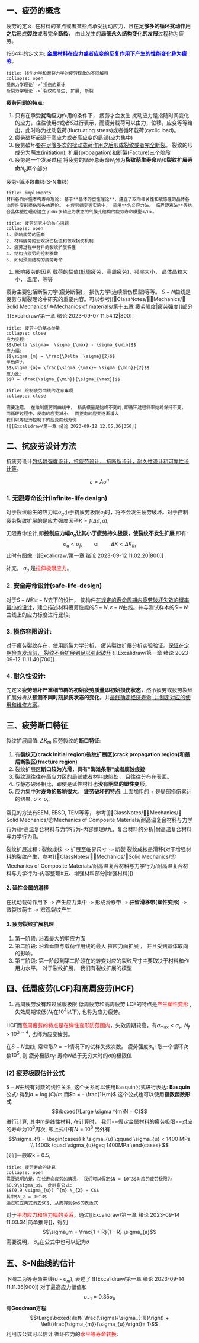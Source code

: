 ## 一、疲劳的概念
疲劳的定义: 在材料的某点或者某些点承受扰动应力，且在**足够多的循环扰动作用之后**形成**裂纹**或者完全**断裂**， 由此发生的**局部永久结构变化的发展**过程称为疲劳。

1964年的定义为: <b><mark style="background: transparent; color: blue">金属材料在应力或者应变的反复作用下产生的性能变化称为疲劳</mark></b>。

`````ad-note
title: 损伤力学和断裂力学对疲劳现象的不同解释
collapse: open
损伤力学理论`->`损伤的累计
断裂力学理论`->`裂纹的萌生, 扩展, 断裂
`````

**疲劳问题的特点**: 
1. 只有在承受**扰动应力**作用的条件下， 疲劳才会发生
扰动应力是指随时间变化的应力，往往使用$\sigma$或者$S$进行表示，而疲劳载荷可以由力，位移，应变等等给出，此时称为扰动载荷(fluctuating stress)或者循环载荷(cyclic load)。
2. 疲劳破坏<u>起源于高应力或者高应变的局部</u>(应力集中)
3. 疲劳破坏<u>要在足够多次的扰动载荷作用之后形成裂纹或者完全断裂</u>。
裂纹的形成分为萌生(initiation), 扩展(propagation)和断裂(Facture)三个阶段
4. 疲劳是一个发展过程
将疲劳的循环总寿命$N_t$分为**裂纹萌生寿命**$N_{i}$和**裂纹扩展寿命**$N_p$两个部分

疲劳-循环数曲线(S-N曲线)

`````ad-note
title: implements
材料各向异性本构寿命理论: 基于**晶体的塑性理论**，建立了取向相关性和敏感性的晶体各向异性变形损伤和失效理论。 在疲劳蠕变等实验中， 采用**名义应力法， 临界距离法**等结合晶体塑性理论建立了<u>多轴应力状态的气膜孔结构的疲劳寿命模型</u>。
`````

`````ad-important
title: 疲劳研究中的核心问题
collapse: open
1. 影响疲劳的因素
2. 材料疲劳的宏观损伤极值和微观损伤机制 
3. 疲劳过程中材料的裂纹扩展特性 
4. 结构抗疲劳的控制参数
5. 如何预测结构的疲劳寿命
`````

1. 影响疲劳的因素
载荷的幅值(低周疲劳，高周疲劳)，频率大小， 晶体晶粒大小， 温度，等等

疲劳主要包括断裂力学(疲劳断裂)， 损伤力学(连续损伤模型)等等。
$S-N$曲线是疲劳与断裂理论中研究的重要内容。可以参考[[📘ClassNotes/👨‍🔧Mechanics/🕋Solid Mechanics/🚲Mechanics of materials/第十五章 疲劳强度|疲劳强度]]部分
![[Excalidraw/第一章 绪论 2023-09-07 11.54.12|800]]
`````ad-caution
title: 疲劳中的基本参量
collapse: close
应力变程: 
$$\Delta \sigma=  \sigma_{\max} - \sigma_{\min}$$
应力幅: 
$$\sigma_{m} = \frac{\Delta  \sigma}{2}$$
平均应力
$$\sigma_{a}= \frac{\sigma_{\max}+ \sigma_{\min}}{2}$$
应力比:
$$R = \frac{\sigma_{\min}}{\sigma_{\max}}$$
`````

`````ad-note
title: 绘制疲劳曲线的注意事项
collapse: close

需要注意， 在绘制疲劳周曲线中， 杨氏模量是始终不变的,即循环过程斜率始终保持不变， 而循环过程中，反向的应变减小， 而正向的应变逐渐增大
我们以等应力控制下的应变曲线为例
![[Excalidraw/第一章 绪论 2023-09-12 12.05.36|350]]
`````

## 二、抗疲劳设计方法
抗疲劳设计<u>包括静强度设计，抗疲劳设计， 抗断裂设计，耐久性设计和可靠性设计等</u>。

$$\varepsilon = A \sigma^{n}$$

### 1. 无限寿命设计(Infinite-life design)
对于裂纹萌生的应力幅$\sigma_a$小于抗疲劳极限$\sigma_f$时，将不会发生疲劳破坏。对于控制疲劳裂纹扩展的是应力强度因子$K = f(\Delta \sigma, a)$, 

无限寿命设计,即**控制应力幅$\sigma_a$让其小于疲劳持久极限，使裂纹不发生扩展**,即有: 
$$\sigma_{a} < \sigma_{f}, \qquad \text{or}\qquad \Delta  K < \Delta  K_{th}$$
此时有图像:
![[Excalidraw/第一章 绪论 2023-09-12 11.02.20|800]]

补充， $\sigma_{u}$ 是<mark style="background: transparent; color: red">拉伸极限应力</mark>。
### 2. 安全寿命设计(safe-life-design)
对于$S-N$和$\varepsilon-N$去下的设计， 使构件<u>在规定的寿命周期内疲劳破坏失效的概率最小的设计</u>，建立描述材料疲劳性能的$S-N, \varepsilon-N$曲线。并与测试样本的$S-N$曲线上的应力标度进行比较。

### 3. 损伤容限设计: 
对于疲劳裂纹存在，使用断裂力学分析， 疲劳裂纹扩展分析实验验证。<u>保证在定期检查发现前， 裂纹不会扩展到足以引起破坏</u>
![[Excalidraw/第一章 绪论 2023-09-12 11.11.40|700]]

### 4. 耐久性设计: 
先定义**疲劳破坏严重细节群的初始疲劳质量即初始损伤状态**，然令疲劳或疲劳裂纹扩展分析从**预测不同时刻损伤状态的变化**。并<u>最终确定经济寿命, 并制定对应的使用和维修方案</u>。

## 三、疲劳断口特征
裂纹扩展阈值: $\Delta K_{th}$
疲劳裂纹的**断口特征**: 
1. 有**裂纹元(crack Initial region)裂纹扩展区(crack propagation region)和最后断裂区(fracture region)**
2. 裂纹扩展区**断口较为光滑，具有"海滩条带"或者腐蚀痕迹**
3. 裂纹源往往在高应力区的局部或者材料缺陷处， 且往往分布在表面。
4. 与静态破坏相比，即使是延性材料也**没有明显的塑性变形**。
5. 应力集中**对寿命的影响很大**。
**疲劳破坏的特点**: 上面加粗的 + 是局部损伤累计的结果, $\sigma < \sigma_n$

常见的方法有SEM, EBSD, TEM等等， 参考[[📘ClassNotes/👨‍🔧Mechanics/🕋Solid Mechanics/📦Mechanics of Composite Materials/耐高温复合材料与力学行为/耐高温复合材料与力学行为-内容整理#九、复合材料的分析|耐高温复合材料与力学行为]]。

裂纹扩展过程 : 裂纹成核 `->` 扩展至临界尺寸 `->` 断裂
裂纹成核是滑移(对于增强材料的裂纹产生，参考[[📘ClassNotes/👨‍🔧Mechanics/🕋Solid Mechanics/📦Mechanics of Composite Materials/耐高温复合材料与力学行为/耐高温复合材料与力学行为-内容整理#五、增强材料部分|增强材料]])

#### 2. 延性金属的滑移
在扰动载荷作用下 `->` 产生应力集中 `->` 形成滑移带 `->` **驻留滑移带(塑性变形)** `->` 微裂纹萌生 `->` 宏观裂纹产生

#### 3. 疲劳裂纹扩展机理
1) 第一阶段: 沿着最大的剪应力面
2) 第二阶段: 沿着垂直与载荷作用线的最大 拉应力面扩展 ， 并且受到晶体取向的影响。
3) 第三阶段: 第一阶段到第二阶段在的转变对应的裂纹尺寸主要取决于材料和作用力水平。
对于裂纹扩展， 我们有裂纹扩展的模型

## 四、低周疲劳(LCF)和高周疲劳(HCF)
1. 高周疲劳没有超过屈服极限
低周疲劳和高周疲劳
LCF的特点是<mark style="background: transparent; color: red">产生塑性变形</mark> ,失效周期较低($N_t$在$10^4$以下), 也称为应力疲劳。

HCF而<mark style="background: transparent; color: red">高周疲劳的特点是在弹性变形防范围内</mark>，失效周期较高，有$\sigma_{\max} < \sigma_y$, $N_f > 10^{3\sim 4}$, 也称为应变疲劳。

在$S-N$曲线, 常常取$R= -1$情况下的试样失效次数。
疲劳强度$\sigma_n$: 取一个循环次数$10^5$, 则
疲劳极限$\sigma_f$: 寿命$N$趋于无穷大时的$\sigma$的极限值

### (2) 疲劳极限估计公式
$S-N$曲线有对数的线性关系, 这个关系可以使用Basquin公式进行表达:
**Basquin**公式: 得到$a = \log (C)/m$,而$b = - \frac{1}{m}$
这个公式也可以使用**指数函数形式** 
$$\boxed{\Large \sigma ^{m}N = C}$$
进行计算, 其中m是线性材料, 在计算时， 我们==假定金属材料的疲劳极限==对应的寿命为$10^6$周次, 即上式中有$N = 10^6$ 
另外有
$$\sigma_{f} = \begin{cases}
k \sigma_{u} \qquad \sigma_{u} < 1400 MPa \\
1400k \quad  \sigma_{u}\geq  1400MPa 
\end{cases} $$
我们一般取k = 0.5, 

`````ad-caution
title: 疲劳寿命的计算
collapse: open
需要说明的是，在长寿命疲劳的情况， 我们可以假定$N = 10^3$对应的疲劳极限为$0.9\sigma_u$， 此时有公式:
$$(0.9 \sigma_{u}) ^{m} N_{2} = C$$
其中$N_2 = 10^3$
通过联立两式消去$C$, 从而得到$m$的表达式
`````


对于<mark style="background: transparent; color: red">平均应力和应力幅的关系</mark>，通过[[Excalidraw/第一章 绪论 2023-09-14 11.03.34|简单推导]]，得到
$$\sigma_m = \frac{1 + R}{1 - R} \sigma_{a}$$
需要说明， $\sigma_a$在公式中也可以记为$\sigma$ 

## 五、S-N曲线的估计
下图二为等寿命曲线($\sigma$ - $\sigma_m$), 表述了
![[Excalidraw/第一章 绪论 2023-09-14 11.11.36|900]]
对于最高应力幅值和
$$\sigma_{-1} = 0.35 \sigma_u$$
有**Goodman方程**:
$$\Large\boxed{\left( \frac{\sigma}{\sigma_{-1}}\right) + \left(\frac{\sigma_{m}}{\sigma_{u}}\right)= 1}$$
利用该公式可以估计
循环应力的<mark style="background: transparent; color: red">水平等寿命转换</mark>: 
